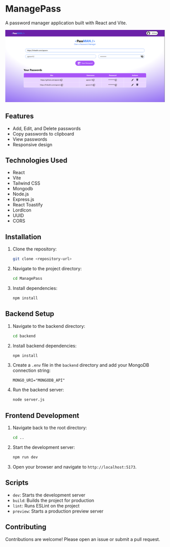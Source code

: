 # ManagePass

A password manager application built with React and Vite.

![Project Image](./readmeAssets/frontend.png)

## Features

-   Add, Edit, and Delete passwords
-   Copy passwords to clipboard
-   View passwords
-   Responsive design

## Technologies Used

-   React
-   Vite
-   Tailwind CSS
-   Mongodb
-   Node.js
-   Express.js
-   React Toastify
-   LordIcon
-   UUID
-   CORS

## Installation

1.  Clone the repository:

    ```bash
    git clone <repository-url>
    ```

2.  Navigate to the project directory:

    ```bash
    cd ManagePass
    ```

3.  Install dependencies:

    ```bash
    npm install
    ```

## Backend Setup

1.  Navigate to the backend directory:

    ```bash
    cd backend
    ```

2.  Install backend dependencies:

    ```bash
    npm install
    ```

3.  Create a `.env` file in the `backend` directory and add your MongoDB connection string:

    ```
    MONGO_URI="MONGODB_API"
    ```

4.  Run the backend server:

    ```bash
    node server.js
    ```

## Frontend Development

1.  Navigate back to the root directory:

    ```bash
    cd ..
    ```

2.  Start the development server:

    ```bash
    npm run dev
    ```

3.  Open your browser and navigate to `http://localhost:5173`.

## Scripts

-   `dev`: Starts the development server
-   `build`: Builds the project for production
-   `lint`: Runs ESLint on the project
-   `preview`: Starts a production preview server

## Contributing

Contributions are welcome! Please open an issue or submit a pull request.